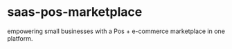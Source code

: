 # saas-pos-marketplace
empowering small businesses with a Pos + e-commerce marketplace in one platform.
